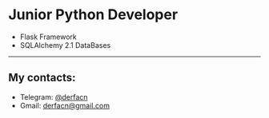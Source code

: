# Junior Python Developer
* Flask Framework
* SQLAlchemy 2.1 DataBases

---

## My contacts:
* Telegram: <a href="https://t.me/derfacn" target="_blank">@derfacn</a>
* Gmail: derfacn@gmail.com
